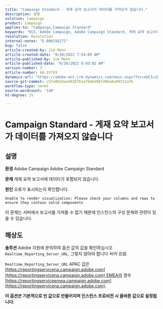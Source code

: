 ```yaml
---
title: "Campaign Standard - 게재 요약 보고서가 데이터를 가져오지 않습니다."
description: 설명
solution: Campaign
product: Campaign
applies-to: "Campaign,Campaign Standard"
keywords: "KCS, Adobe Campaign, Adobe Campaign Standard, 게재 요약 보고서가 데이터를 가져오지 않습니다. 문제 해결, Realtime_Reporting_Server_URL"
resolution: Resolution
internal-notes: "E-000156271"
bug: false
article-created-by: Jim Menn
article-created-date: "9/30/2022 7:54:09 AM"
article-published-by: Jim Menn
article-published-date: "9/30/2022 8:03:02 AM"
version-number: 3
article-number: KA-15793
dynamics-url: "https://adobe-ent.crm.dynamics.com/main.aspx?forceUCI=1&pagetype=entityrecord&etn=knowledgearticle&id=1d32c70e-9540-ed11-9db1-0022480866ad"
source-git-commit: c57a0bd3aed0287b1efbbbd0bfd96a0a99531afb
workflow-type: tm+mt
source-wordcount: '140'
ht-degree: 2%

---
```


# Campaign Standard - 게재 요약 보고서가 데이터를 가져오지 않습니다

## 설명


<b>환경</b>
Adobe Campaign Adobe Campaign Standard

<b>문제</b>
게재 요약 보고서에 데이터가 포함되지 않습니다.

<b>원인</b>
오류가 표시되는지 확인합니다.


```
Unable to render visualization: Please check your columns and rows to ensure they contain valid components
```


이 문제는 서버에서 보고서를 가져올 수 없기 때문에 인스턴스의 구성 문제와 관련이 있을 수 있습니다.


## 해상도


<b>솔루션</b>
Adobe 지원에 문의하여 옵션 값의 값을 확인하십시오 `Realtime_Reporting_Server_URL`. 그렇지 않아야 합니다 *비어 있음*.

`Realtime_Reporting_Server_URL` APAC 값은 [https://reportingservicena.campaign.adobe.com](https://reportingservicena.campaign.adobe.com) EMEA의 경우 [https://reportingserviceemea.campaign.adobe.com](https://reportingservicena.campaign.adobe.com).

<b>이 옵션은 기본적으로 빈 값으로 만들어지며 인스턴스 프로비전 시 올바른 값으로 설정됩니다.</b>
